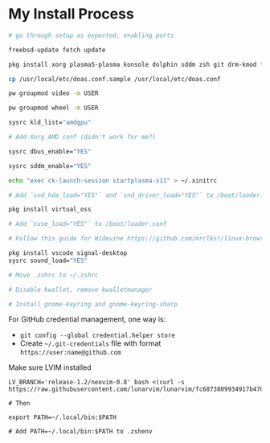 # My Install Process

```bash
# go through setup as expected, enabling ports

freebsd-update fetch update

pkg install xorg plasma5-plasma konsole dolphin sddm zsh git drm-kmod firefox doas vim

cp /usr/local/etc/doas.conf.sample /usr/local/etc/doas.conf

pw groupmod video -m USER

pw groupmod wheel -m USER

sysrc kld_list="amdgpu"

# Add Xorg AMD conf (didn't work for me?)

sysrc dbus_enable="YES"

sysrc sddm_enable="YES"

echo "exec ck-launch-session startplasma-x11" > ~/.xinitrc

# Add `snd_hda_load="YES"` and `snd_driver_load="YES"` to /boot/loader.conf

pkg install virtual_oss

# Add `cuse_load="YES"` to /boot/loader.conf

# Follow this guide for Widevine https://github.com/mrclksr/linux-browser-installer

pkg install vscode signal-desktop
sysrc sound_load="YES"

# Move .zshrc to ~/.zshrc

# Disable kwallet, remove kwalletmanager

# Install gnome-keyring and gnome-keyring-sharp
```

For GitHub credential management, one way is:
- `git config --global credential.helper store`
- Create `~/.git-credentials` file with format `https://user:name@github.com`

Make sure LVIM installed

```
LV_BRANCH='release-1.2/neovim-0.8' bash <(curl -s https://raw.githubusercontent.com/lunarvim/lunarvim/fc6873809934917b470bff1b072171879899a36b/utils/installer/install.sh)

# Then

export PATH=~/.local/bin:$PATH

# Add PATH=~/.local/bin:$PATH to .zshenv
```
